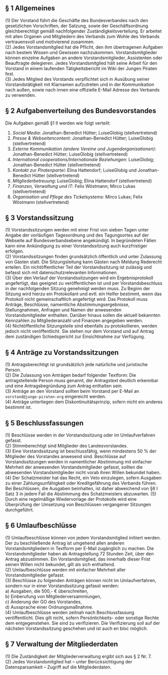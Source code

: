 ## § 1 Allgemeines
(1)   Der Vorstand führt die Geschäfte des Bundesverbandes nach den  gesetzlichen Vorschriften, der Satzung, sowie der Geschäftsordnung gleichberechtigt gemäß nachfolgender Zuständigkeitsverteilung. Er arbeitet mit allen Organen und Mitgliedern des Verbands zum Wohle des Verbands vertrauensvoll und motivierend zusammen.   
(2)   Jedes Vorstandsmitglied hat die Pflicht, den ihm  übertragenen Aufgaben nach bestem Wissen und Gewissen nachzukommen. Vorstandsmitglieder können einzelne Aufgaben an andere Vorstandsmitglieder, Assistenten oder Beauftragte delegieren. Jedes  Vorstandsmitglied hält seine Arbeit für den Vorstand in einem laufenden Tätigkeitsbericht im Wiki der Jungen Piraten fest.   
(3) Jedes Mitglied des Vorstands verpflichtet sich in Ausübung seiner Vorstandstätigkeit mit Klarnamen aufzutreten und in der  Kommunikation nach außen, sowie nach innen eine offizielle E-Mail  Adresse des Verbands zu verwenden.   

## § 2 Aufgabenverteilung des Bundesvorstandes
Die Aufgaben gemäß §1 II werden wie folgt verteilt:  

1. _Social Media_: Jonathan-Benedict Hütter; LuiseGlobig (stellvertretend)  
1. _Presse & Webseitencontent_: Jonathan-Benedict Hütter; LuiseGlobig (stellvertretend)  
1. _Externe Kommunikation (andere Vereine und Jugendorganisationen)_: Jonathan-Benedict Hütter; LuiseGlobig (stellvertretend)  
1. _International cooperations/Internationale Beziehungen_: LuiseGlobig; Jonathan-Benedict Hütter (stellvertretend)  
1. _Kontakt zur Piratenpartei_: Elina Hattendorf; LuiseGlobig und Jonathan-Benedict Hütter (stellvertretend)  
1. _Mitgliederbetreuung_: LuiseGlobig; Elina Hattendorf (stellvertretend)  
1. _Finanzen, Verwaltung und IT_: Felix Wöstmann; Mirco Lukas (stellvertretend)  
1. _Organisation und Pflege des Ticketsystems_: Mirco Lukas; Felix Wöstmann (stellvertretend)  

## § 3 Vorstandssitzung 
(1)  Vorstandssitzungen werden mit einer Frist von sieben Tagen unter Angabe der vorläufigen Tagesordnung und des Tagungsortes auf der Webseite auf Bundesverbandsebene angekündigt. In begründeten Fällen kann eine Ankündigung zu einer Vorstandssitzung auch kurzfristiger erfolgen.  
(2)  Vorstandssitzungen finden grundsätzlich öffentlich und unter Zulassung von Gästen statt. Die Sitzungsleitung kann Gästen nach Meldung Rederecht erteilen. Ein nichtöffentlicher Teil der Vorstandssitzung ist zulässig und befasst sich mit datenschutzrelevanten Informationen.   
(3) Über den Verlauf der Vorstandssitzungen wird ein Ergebnisprotokoll angefertigt, das geeignet zu veröffentlichen ist und per Vorstandsbeschluss in der nachfolgenden Sitzung genehmigt werden muss. Zu Beginn der Sitzung wird hierzu ein Protokollant und evtl. ein Helfer  bestimmt, wenn das Protokoll nicht gemeinschaftlich  angefertigt wird. Das Protokoll muss Anträge, Beschlüsse, namentliche  Abstimmungsergebnisse, Stellungnahmen, Anfragen und Namen der anwesenden  Vorstandsmitglieder enthalten. Darüber hinaus sollen die aktuell bekannten Kennzahlen zu Mitgliederanzahl und Finanzen angegeben werden.   
(4) Nichtöffentliche Sitzungsteile sind ebenfalls zu protokollieren, werden jedoch nicht veröffentlicht. Sie stehen nur dem Vorstand und auf Antrag dem zuständigen Schiedsgericht zur Einsichtnahme zur Verfügung.   

## § 4 Anträge zu Vorstandssitzungen
(1) Antragsberechtigt ist grundsätzlich jede natürliche und juristische Person.   
(2)   Die Zulassung von Anträgen bedarf folgender Textform: Die antragstellende Person muss genannt, der Antragstext deutlich erkennbar und eine Antragsbegründung zum Antrag enthalten sein.   
(3) Anträge an den Vorstand sollten beim Vorstand per E-Mail an `vorstand@junge-piraten-org` eingereicht werden.   
(4) Anträge unterliegen dem Diskontinuitätsprinzip, sofern nicht ein anderes bestimmt ist.  

## § 5 Beschlussfassungen  
(1) Beschlüsse werden in der Vorstandssitzung oder im Umlaufverfahren gefasst.  
(2) Stimmberechtigt sind Mitglieder des Landesvorstandes.   
(3) Eine Vorstandssitzung ist beschlussfähig, wenn mindestens 50 % der Mitglieder des Vorstandes anwesend sind. Beschlüsse auf Vorstandssitzungen werden in namentlicher Abstimmung mit einfacher Mehrheit der anwesenden Vorstandsmitglieder gefasst, sollten die abwesenden Vorstandsmitglieder nicht vorab ihren Willen bekundet haben.  
(4) Der Schatzmeister hat das Recht, ein Veto einzulegen, sofern Ausgaben zu einer Zahlungsunfähigkeit oder Kreditgefährung des Verbands führen. Bei Beschlüssen, die Ausgaben beinhalten, ist daher abweichend von §6 I Satz 3 in jedem Fall die Abstimmung des Schatzmeisters abzuwarten. 
(5) Durch eine regelmäßige Wiedervorlage der Protokolle wird eine Überprüfung der  Umsetzung von Beschlüssen vergangener Sitzungen durchgeführt.   

## § 6 Umlaufbeschlüsse  
(1)   Umlaufbeschlüsse können von jedem Vorstandsmitglied initiiert werden. Der zu beschließende Antrag ist umgehend allen anderen Vorstandsmitgliedern in Textform per E-Mail zugänglich zu machen. Die Vorstandsmitglieder haben ab Antragstellung 72 Stunden Zeit, über den Antrag abzustimmen. Ein Vorstandsmitglied, das innerhalb dieser Frist seinen Willen nicht bekundet, gilt als sich enthaltend.  
(2) Umlaufbeschlüsse werden mit einfacher Mehrheit aller Vorstandsmitglieder gefasst.   
(3) Beschlüsse zu folgenden Anträgen können nicht im Umlaufverfahren, sondern nur in einer Vorstandssitzung gefasst werden:   
   a) Ausgaben, die 500,- € überschreiten,   
   b) Einberufung von Mitgliederversammlungen,   
   c) Änderung der GO des Vorstandes,   
   d) Aussprache einer Ordnungsmaßnahme.   
(4)   Umlaufbeschlüsse werden zeitnah nach Beschlussfassung veröffentlicht. Dies gilt nicht, sofern  Persönlichkeits- oder sonstige Rechte dem entgegenstehen. 
Sie sind zu verifizieren. 
Die Verifizierung soll auf der nächsten Vorstandssitzung geschehen und ist auch en bloc möglich.   

## § 7 Verwaltung der Mitgliederdaten
(1) Die Zuständigkeit der Mitgliederverwaltung ergibt sich aus § 2 Nr. 7.  
(2) Jedes Vorstandsmitglied hat – unter Berücksichtigung der Datensparsamkeit – Zugriff auf die Mitgliederdaten.

